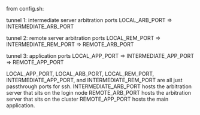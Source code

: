 from config.sh:

tunnel 1: intermediate server arbitration ports
LOCAL_ARB_PORT => INTERMEDIATE_ARB_PORT

tunnel 2: remote server arbitration ports
LOCAL_REM_PORT => INTERMEDIATE_REM_PORT => REMOTE_ARB_PORT

tunnel 3: application ports
LOCAL_APP_PORT => INTERMEDIATE_APP_PORT => REMOTE_APP_PORT

LOCAL_APP_PORT, LOCAL_ARB_PORT, LOCAL_REM_PORT, INTERMEDIATE_APP_PORT, and INTERMEDIATE_REM_PORT are all just passthrough ports for ssh.
INTERMEDIATE_ARB_PORT hosts the arbitration server that sits on the login node
REMOTE_ARB_PORT hosts the arbitration server that sits on the cluster
REMOTE_APP_PORT hosts the main application.



